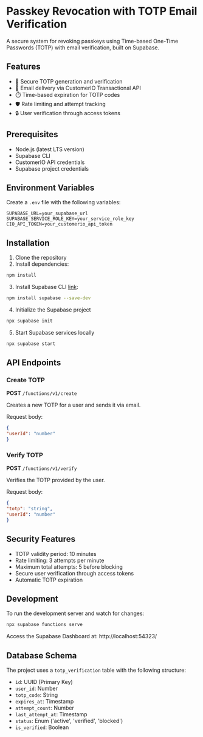 # Passkey Revocation with TOTP Email Verification

A secure system for revoking passkeys using Time-based One-Time Passwords (TOTP) with email verification, built on Supabase.

## Features

- 🔐 Secure TOTP generation and verification
- 📧 Email delivery via CustomerIO Transactional API
- ⏱️ Time-based expiration for TOTP codes
- 🛡️ Rate limiting and attempt tracking
- 🔒 User verification through access tokens

## Prerequisites

- Node.js (latest LTS version)
- Supabase CLI
- CustomerIO API credentials
- Supabase project credentials

## Environment Variables

Create a `.env` file with the following variables:

```env
SUPABASE_URL=your_supabase_url
SUPABASE_SERVICE_ROLE_KEY=your_service_role_key
CIO_API_TOKEN=your_customerio_api_token
```

## Installation

1. Clone the repository
2. Install dependencies:

```bash
npm install
```

3. Install Supabase CLI [link](https://supabase.com/docs/guides/local-development):

```bash
npm install supabase --save-dev
```

4. Initialize the Supabase project

```bash
npx supabase init
```

5. Start Supabase services locally

```bash
npx supabase start
```


## API Endpoints

### Create TOTP

**POST** `/functions/v1/create`

Creates a new TOTP for a user and sends it via email.

Request body:

```json
{
"userId": "number"
}
```

### Verify TOTP

**POST** `/functions/v1/verify`

Verifies the TOTP provided by the user.

Request body:

```json
{
"totp": "string",
"userId": "number"
}
```

## Security Features

- TOTP validity period: 10 minutes
- Rate limiting: 3 attempts per minute
- Maximum total attempts: 5 before blocking
- Secure user verification through access tokens
- Automatic TOTP expiration

## Development

To run the development server and watch for changes:

```bash
npx supabase functions serve
```

Access the Supabase Dashboard at: http://localhost:54323/

## Database Schema

The project uses a `totp_verification` table with the following structure:

- `id`: UUID (Primary Key)
- `user_id`: Number
- `totp_code`: String
- `expires_at`: Timestamp
- `attempt_count`: Number
- `last_attempt_at`: Timestamp
- `status`: Enum ('active', 'verified', 'blocked')
- `is_verified`: Boolean
